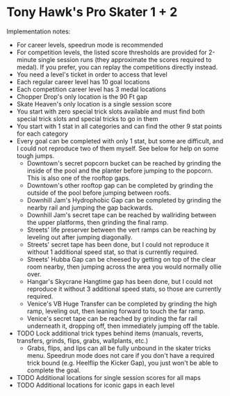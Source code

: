 # Tony Hawk's Pro Skater 1 + 2

Implementation notes:
- For career levels, speedrun mode is recommended
- For competition levels, the listed score thresholds are provided for 2-minute single session runs (they approximate the scores required to medal). If you prefer, you can replay the competitions directly instead.
- You need a level's ticket in order to access that level
- Each regular career level has 10 goal locations
- Each competition career level has 3 medal locations
- Chopper Drop's only location is the 90 Ft gap
- Skate Heaven's only location is a single session score
- You start with zero special trick slots available and must find both special trick slots and special tricks to go in them
- You start with 1 stat in all categories and can find the other 9 stat points for each category
- Every goal can be completed with only 1 stat, but some are difficult, and I could not reproduce two of them myself. See below for help on some tough jumps.
    - Downtown's secret popcorn bucket can be reached by grinding the inside of the pool and the planter before jumping to the popcorn. This is also one of the rooftop gaps.
    - Downtown's other rooftop gap can be completed by grinding the outside of the pool before jumping between roofs.
    - Downhill Jam's Hydrophobic Gap can be completed by grinding the nearby rail and jumping the gap backwards.
    - Downhill Jam's secret tape can be reached by wallriding between the upper platforms, then grinding the final ramp.
    - Streets' life preserver between the vert ramps can be reaching by leveling out after jumping diagonally.
    - Streets' secret tape has been done, but I could not reproduce it without 1 additional speed stat, so that is currently required.
    - Streets' Hubba Gap can be cheesed by getting on top of the clear room nearby, then jumping across the area you would normally ollie over.
    - Hangar's Skycrane Hangtime gap has been done, but I could not reproduce it without 3 additional speed stats, so those are currently required.
    - Venice's VB Huge Transfer can be completed by grinding the high ramp, leveling out, then leaning forward to touch the far ramp.
    - Venice's secret tape can be reached by grinding the far rail underneath it, dropping off, then immediately jumping off the table.
- TODO Lock additional trick types behind items (manuals, reverts, transfers, grinds, flips, grabs, wallplants, etc.)
    - Grabs, flips, and lips can all be fully unbound in the skater tricks menu. Speedrun mode does not care if you don't have a required trick bound (e.g. Heelflip the Kicker Gap), you just won't be able to complete the goal.
- TODO Additional locations for single session scores for all maps
- TODO Additional locations for iconic gaps in each level
